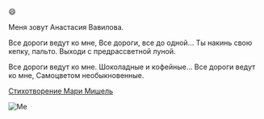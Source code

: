 
😄

Меня зовут Анастасия Вавилова.

Все дороги ведут ко мне,
Все дороги, все до одной…
Ты накинь свою кепку, пальто.
Выходи с предрассветной луной.

Все дороги ведут ко мне.
Шоколадные и кофейные…
Все дороги ведут ко мне,
Самоцветом необыкновенные.

[Стихотворение Мари Мишель](https://stihi.ru/2020/08/23/8780)

![Me](https://renestra.onlicity.ru/storage/images/generate_images/126134724/ZjlWWCbWpsJQjP86.jpeg?v=1714133334)


